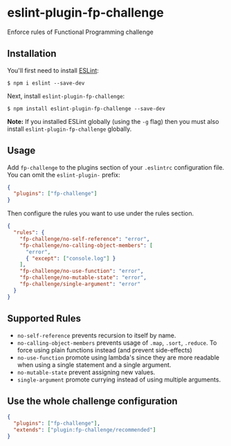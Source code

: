 # eslint-plugin-fp-challenge

Enforce rules of Functional Programming challenge

## Installation

You'll first need to install [ESLint](http://eslint.org):

```
$ npm i eslint --save-dev
```

Next, install `eslint-plugin-fp-challenge`:

```
$ npm install eslint-plugin-fp-challenge --save-dev
```

**Note:** If you installed ESLint globally (using the `-g` flag) then you must
also install `eslint-plugin-fp-challenge` globally.

## Usage

Add `fp-challenge` to the plugins section of your `.eslintrc` configuration
file. You can omit the `eslint-plugin-` prefix:

```json
{
  "plugins": ["fp-challenge"]
}
```

Then configure the rules you want to use under the rules section.

```json
{
  "rules": {
    "fp-challenge/no-self-reference": "error",
    "fp-challenge/no-calling-object-members": [
      "error",
      { "except": ["console.log"] }
    ],
    "fp-challenge/no-use-function": "error",
    "fp-challenge/no-mutable-state": "error",
    "fp-challenge/single-argument": "error"
  }
}
```

## Supported Rules

- `no-self-reference` prevents recursion to itself by name.
- `no-calling-object-members` prevents usage of `.map`, `.sort`, `.reduce`. To
  force using plain functions instead (and prevent side-effects)
- `no-use-function` promote using lambda's since they are more readable when
  using a single statement and a single argument.
- `no-mutable-state` prevent assigning new values.
- `single-argument` promote currying instead of using multiple arguments.

## Use the whole challenge configuration

```json
{
  "plugins": ["fp-challenge"],
  "extends": ["plugin:fp-challenge/recommended"]
}
```
